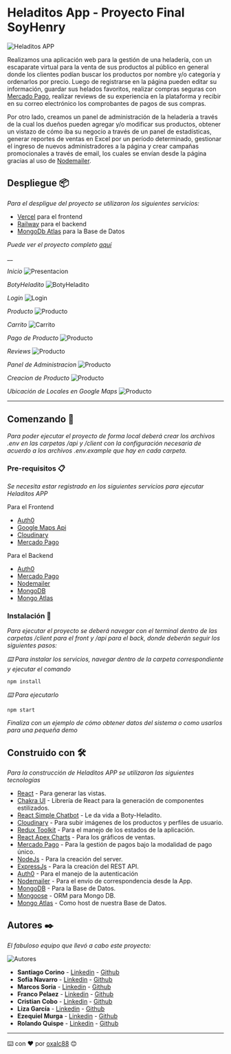 # Heladitos App - Proyecto Final SoyHenry

![Heladitos APP](./App%20Images/BannerHeladitos%20App.jpg)

Realizamos una aplicación web para la gestión de una heladería, con un escaparate virtual para la venta de sus productos al público en general donde los clientes podían buscar los productos por nombre y/o categoría y ordenarlos por precio. Luego de registrarse en la página pueden editar su información, guardar sus helados favoritos, realizar compras seguras con [Mercado Pago](https://www.mercadopago.com.pe/developers/es), realizar reviews de su experiencia en la plataforma y recibir en su correo electrónico los comprobantes de pagos de sus compras.


Por otro lado, creamos un panel de administración de la heladería a través de la cual los dueños pueden agregar y/o modificar sus productos, obtener un vistazo de cómo iba su negocio a través de un panel de estadísticas, generar reportes de ventas en Excel por un período determinado, gestionar el ingreso de nuevos administradores a la página y crear campañas promocionales a través de email, los cuales se envían desde la página gracias al uso de [Nodemailer](https://nodemailer.com/about/).

## Despliegue 📦

_Para el despligue del proyecto se utilizaron los siguientes servicios:_

* [Vercel](vercel.com) para el frontend
* [Railway](https://railway.app/) para el backend
* [MongoDb Atlas](https://www.mongodb.com/es/atlas/database) para la Base de Datos

 _Puede ver el proyecto completo [aquí](https://heladitos-app.vercel.app/)_

__

_Inicio_
![Presentacion](./App%20Images/1.%20Presentaci%C3%B3n.png)

_BotyHeladito_
![BotyHeladito](./App%20Images/2.%20BotyHeladito.png)

_Login_
![Login](./App%20Images/13.%20Authenticacion.png)

_Producto_
![Producto](./App%20Images/2.%20Producto.png)

_Carrito_
![Carrito](./App%20Images/3.%20Carrito%20de%20Compra.png)

_Pago de Producto_
![Producto](./App%20Images/5.%20CheckoutMercadoPago2.png)

_Reviews_
![Producto](./App%20Images/14.%20Reviews.png)

_Panel de Administracion_
![Producto](./App%20Images/9.%20Panel%20de%20Admin%20Home.png)

_Creacion de Producto_
![Producto](./App%20Images/10.%20Creacion%20de%20Producto.png)

_Ubicación de Locales en Google Maps_
![Producto](./App%20Images/16.%20Ubicacion.png)

___


## Comenzando 🚀

_Para poder ejecutar el proyecto de forma local deberá crear los archivos .env en las carpetas /api y /client con la configuración necesaria de acuerdo a los archivos .env.example que hay en cada carpeta._



### Pre-requisitos 📋

_Se necesita estar registrado en los siguientes servicios para ejecutar Heladitos APP_

Para el Frontend

* [Auth0](https://auth0.com/es)
* [Google Maps Api](https://developers.google.com/maps)
* [Cloudinary](https://cloudinary.com/documentation/image_upload_api_reference)
* [Mercado Pago](https://www.mercadopago.com.pe/developers/es)


Para el Backend

* [Auth0](https://auth0.com/es)
* [Mercado Pago](https://www.mercadopago.com.pe/developers/es)
* [Nodemailer](https://nodemailer.com/about/)
* [MongoDB](https://www.mongodb.com/)
* [Mongo Atlas](https://www.mongodb.com/es/atlas/database)

### Instalación 🔧

_Para ejecutar el proyecto se deberá navegar con el terminal dentro de las carpetas /client para el front y /api para el back, donde deberán seguir los siguientes pasos:_


_⌨️ Para instalar los servicios, navegar dentro de la carpeta correspondiente y ejecutar el comando_

```
npm install
```

_⌨️ Para ejecutarlo_

```
npm start
```

_Finaliza con un ejemplo de cómo obtener datos del sistema o como usarlos para una pequeña demo_


## Construido con 🛠️

_Para la construcción de Heladitos APP se utilizaron las siguientes tecnologías_

* [React](https://es.reactjs.org/) - Para generar las vistas.
* [Chakra UI](https://chakra-ui.com/) - Librería de React para la generación de componentes estilizados.
* [React Simple Chatbot](https://lucasbassetti.com.br/react-simple-chatbot/) - Le da vida a Boty-Heladito.
* [Cloudinary](https://cloudinary.com/documentation/image_upload_api_reference) - Para subir imágenes de los productos y perfiles de usuario.
* [Redux Toolkit](https://redux-toolkit.js.org/) - Para el manejo de los estados de la aplicación.
* [React Apex Charts](https://apexcharts.com/docs/react-charts/) - Para los gráficos de ventas.
* [Mercado Pago](https://www.mercadopago.com.pe/developers/es) - Para la gestión de pagos bajo la modalidad de pago único.
* [NodeJs](https://nodejs.org/en/) - Para la creación del server.
* [ExpressJs](https://expressjs.com/es/) - Para la creación del REST API.
* [Auth0](https://auth0.com/es) - Para el manejo de la autenticación
* [Nodemailer](https://nodemailer.com/about/) - Para el envío de correspondencia desde la App.
* [MongoDB](https://www.mongodb.com/) - Para la Base de Datos.
* [Mongoose](https://mongoosejs.com/) - ORM para Mongo DB.
* [Mongo Atlas](https://www.mongodb.com/es/atlas/database) - Como host de nuestra Base de Datos.

## Autores ✒️

_El fabuloso equipo que llevó a cabo este proyecto:_

![Autores](./App%20Images/15.%20Equipo.png)

* **Santiago Corino** - [Linkedin](https://www.linkedin.com/in/santiago-corino-720153b9/) - [Github](https://github.com/SantiCorino)
* **Sofía Navarro** - [Linkedin](https://www.linkedin.com/in/navarro-sofiar/) - [Github](https://github.com/NavarroSofiar)
* **Marcos Soria** - [Linkedin](https://www.linkedin.com/in/marcos-soria-fullstack/) - [Github](https://github.com/Marcos1up)
* **Franco Pelaez** - [Linkedin](https://www.linkedin.com/in/franco-pelaez/) - [Github](https://github.com/FrancoPelz)
* **Cristian Cobo** - [Linkedin](https://www.linkedin.com/in/cristian-cobo-211365227/) - [Github](https://github.com/cris341)
* **Liza García** - [Linkedin](https://www.linkedin.com/in/lizags/) - [Github](https://github.com/LizaGS)
* **Ezequiel Murga** - [Linkedin](https://www.linkedin.com/in/ezequiel-murga-pereyra/) - [Github](https://github.com/exekyelmurga)
* **Rolando Quispe** - [Linkedin](https://www.linkedin.com/in/rolando-quispe/) - [Github](https://github.com/oxalc88)


---
⌨️ con ❤️ por [oxalc88](https://github.com/oxalc88) 😊
